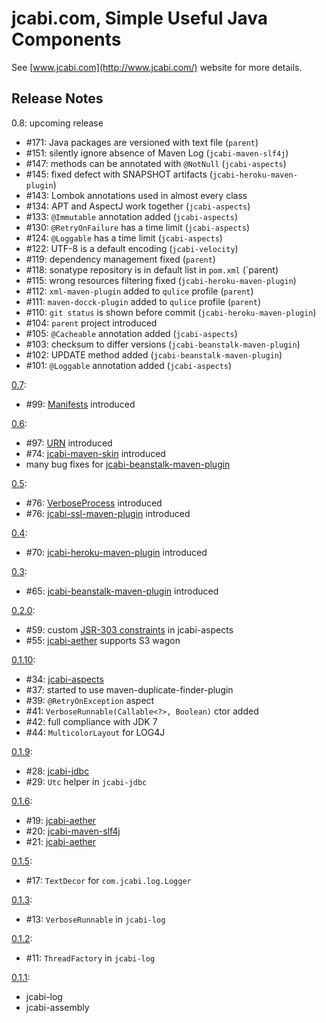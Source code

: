 jcabi.com, Simple Useful Java Components
=====

See [www.jcabi.com](http://www.jcabi.com/) website for more details.

## Release Notes ##

0.8: upcoming release

 * #171: Java packages are versioned with text file (`parent`)
 * #151: silently ignore absence of Maven Log (`jcabi-maven-slf4j`)
 * #147: methods can be annotated with `@NotNull` (`jcabi-aspects`)
 * #145: fixed defect with SNAPSHOT artifacts (`jcabi-heroku-maven-plugin`)
 * #143: Lombok annotations used in almost every class
 * #134: APT and AspectJ work together (`jcabi-aspects`)
 * #133: `@Immutable` annotation added (`jcabi-aspects`)
 * #130: `@RetryOnFailure` has a time limit (`jcabi-aspects`)
 * #124: `@Loggable` has a time limit (`jcabi-aspects`)
 * #122: UTF-8 is a default encoding (`jcabi-velocity`)
 * #119: dependency management fixed (`parent`)
 * #118: sonatype repository is in default list in `pom.xml` (`parent)
 * #115: wrong resources filtering fixed (`jcabi-heroku-maven-plugin`)
 * #112: `xml-maven-plugin` added to `qulice` profile (`parent`)
 * #111: `maven-docck-plugin` added to `qulice` profile (`parent`)
 * #110: `git status` is shown before commit (`jcabi-heroku-maven-plugin`)
 * #104: `parent` project introduced
 * #105: `@Cacheable` annotation added (`jcabi-aspects`)
 * #103: checksum to differ versions (`jcabi-beanstalk-maven-plugin`)
 * #102: UPDATE method added (`jcabi-beanstalk-maven-plugin`)
 * #101: `@Loggable` annotation added (`jcabi-aspects`)

[0.7](#100):

 * #99: [Manifests](http://www.jcabi.com/jcabi-manifests/apidocs-0.7/com/jcabi/manifests/Manifests.html) introduced

[0.6](#98):

 * #97: [URN](http://www.jcabi.com/jcabi-urn/apidocs-0.6/com/jcabi/urn/URN.html) introduced
 * #74: [jcabi-maven-skin](http://www.jcabi.com/jcabi-maven-skin/) introduced
 * many bug fixes for [jcabi-beanstalk-maven-plugin](http://www.jcabi.com/jcabi-beanstalk-maven-plugin/)

[0.5](#77):

 * #76: [VerboseProcess](http://www.jcabi.com/jcabi-log/apidocs-0.5/com/jcabi/log/VerboseProcess.html) introduced
 * #76: [jcabi-ssl-maven-plugin](http://www.jcabi.com/jcabi-ssl-maven-plugin) introduced

[0.4](#71):

 * #70: [jcabi-heroku-maven-plugin](http://www.jcabi.com/jcabi-heroku-maven-plugin) introduced

[0.3](#69):

 * #65: [jcabi-beanstalk-maven-plugin](http://www.jcabi.com/jcabi-beanstalk-maven-plugin) introduced

[0.2.0](#60):

 * #59: custom [JSR-303 constraints](http://www.jcabi.com/jcabi-aspects/jsr-303.html) in jcabi-aspects
 * #55: [jcabi-aether](http://www.jcabi.com/jcabi-aether) supports S3 wagon

[0.1.10](#46):

 * #34: [jcabi-aspects](http://www.jcabi.com/jcabi-aspects)
 * #37: started to use maven-duplicate-finder-plugin
 * #39: `@RetryOnException` aspect
 * #41: `VerboseRunnable(Callable<?>, Boolean)` ctor added
 * #42: full compliance with JDK 7
 * #44: `MulticolorLayout` for LOG4J

[0.1.9](#33):

 * #28: [jcabi-jdbc](http://www.jcabi.com/jcabi-jdbc)
 * #29: `Utc` helper in `jcabi-jdbc`

[0.1.6](#22):

 * #19: [jcabi-aether](http://www.jcabi.com/jcabi-velocity)
 * #20: [jcabi-maven-slf4j](http://www.jcabi.com/jcabi-maven-slf4j)
 * #21: [jcabi-aether](http://www.jcabi.com/jcabi-ether)

[0.1.5](#18):

 * #17: `TextDecor` for `com.jcabi.log.Logger`

[0.1.3](#14):

 * #13: `VerboseRunnable` in `jcabi-log`

[0.1.2](#12):

 * #11: `ThreadFactory` in `jcabi-log`

[0.1.1](#10):

 * jcabi-log
 * jcabi-assembly
